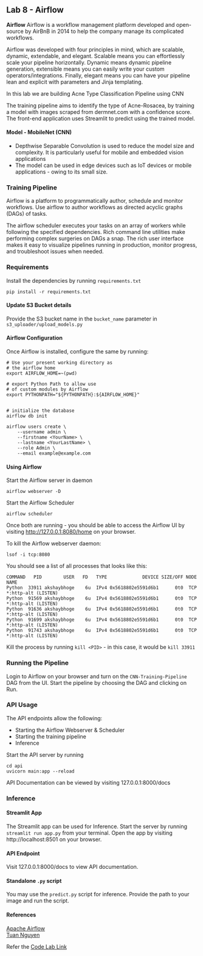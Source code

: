 ## Lab 8 - Airflow

**Airflow**
Airflow is a workflow management platform developed and open-source by AirBnB in 2014 to help the company manage its complicated workflows.

Airflow was developed with four principles in mind, which are scalable, dynamic, extendable, and elegant. Scalable means you can effortlessly scale your pipeline horizontally. Dynamic means dynamic pipeline generation, extensible means you can easily write your custom operators/integrations. Finally, elegant means you can have your pipeline lean and explicit with parameters and Jinja templating.

In this lab we are building Acne Type Classification Pipeline using CNN 

The training pipeline aims to identify the type of Acne-Rosacea, by training a model with images scraped from dermnet.com with a confidence score.
The front-end application uses Streamlit to predict using the trained model.



#### Model - MobileNet (CNN) 
- Depthwise Separable Convolution is used to reduce the model size and complexity. It is particularly useful for mobile and embedded vision applications
- The model can be used in edge devices such as IoT devices or mobile applications - owing to its small size.


### Training Pipeline

Airflow is a platform to programmatically author, schedule and monitor workflows.
Use airflow to author workflows as directed acyclic graphs (DAGs) of tasks. 

The airflow scheduler executes your tasks on an array of workers while following the specified dependencies. Rich command line utilities make performing complex surgeries on DAGs a snap. The rich user interface makes it easy to visualize pipelines running in production, monitor progress, and troubleshoot issues when needed.


### Requirements

Install the dependencies by running `requirements.txt` 
```
pip install -r requirements.txt
```

#### Update S3 Bucket details

Provide the S3 bucket name in the `bucket_name` parameter in `s3_uploader/upload_models.py`

#### Airflow Configuration

Once Airflow is installed, configure the same by running:

```
# Use your present working directory as
# the airflow home
export AIRFLOW_HOME=~(pwd)

# export Python Path to allow use
# of custom modules by Airflow
export PYTHONPATH="${PYTHONPATH}:${AIRFLOW_HOME}"


# initialize the database
airflow db init

airflow users create \
    --username admin \
    --firstname <YourName> \
    --lastname <YourLastName> \
    --role Admin \
    --email example@example.com
```

#### Using Airflow

Start the Airflow server in daemon
```
airflow webserver -D
```
Start the Airflow Scheduler
```
airflow scheduler
```

Once both are running - you should be able to access the Airflow UI by visiting http://127.0.0.1:8080/home on your browser.

To kill the Airflow webserver daemon:
```
lsof -i tcp:8080  
```
You should see a list of all processes that looks like this:
```
COMMAND   PID        USER   FD   TYPE             DEVICE SIZE/OFF NODE NAME
Python  33911 akshaybhoge    6u  IPv4 0x5618802e5591d6b1      0t0  TCP *:http-alt (LISTEN)
Python  91569 akshaybhoge    6u  IPv4 0x5618802e5591d6b1      0t0  TCP *:http-alt (LISTEN)
Python  91636 akshaybhoge    6u  IPv4 0x5618802e5591d6b1      0t0  TCP *:http-alt (LISTEN)
Python  91699 akshaybhoge    6u  IPv4 0x5618802e5591d6b1      0t0  TCP *:http-alt (LISTEN)
Python  91743 akshaybhoge    6u  IPv4 0x5618802e5591d6b1      0t0  TCP *:http-alt (LISTEN)
```

Kill the process by running `kill <PID>` - in this case, it would be `kill 33911`

### Running the Pipeline

Login to Airflow on your browser and turn on the `CNN-Training-Pipeline` DAG from the UI. Start the pipeline by choosing the DAG and clicking on Run.


### API Usage

The API endpoints allow the following:
- Starting the Airflow Webserver & Scheduler
- Starting the training pipeline
- Inference

Start the API server by running
```
cd api
uvicorn main:app --reload
```

API Documentation can be viewed by visiting 127.0.0.1:8000/docs

### Inference

#### Streamlit App

The Streamlit app can be used for Inference. Start the server by running `streamlit run app.py` from your terminal. Open the app by visiting http://localhost:8501 on your browser.

#### API Endpoint

Visit 127.0.0.1:8000/docs to view API documentation.

#### Standalone `.py` script

You may use the `predict.py` script for inference. Provide the path to your image and run the script.

#### References

[Apache Airflow](https://airflow.apache.org/)   
[Tuan Nguyen](https://towardsdatascience.com/getting-started-with-airflow-locally-and-remotely-d068df7fcb4)   


Refer the [Code Lab Link](https://codelabs-preview.appspot.com/?file_id=1CtkDbPBoAPG0bsOQuIq2d5i6UIiNXjIyKC4vkLh2gvc#0)
